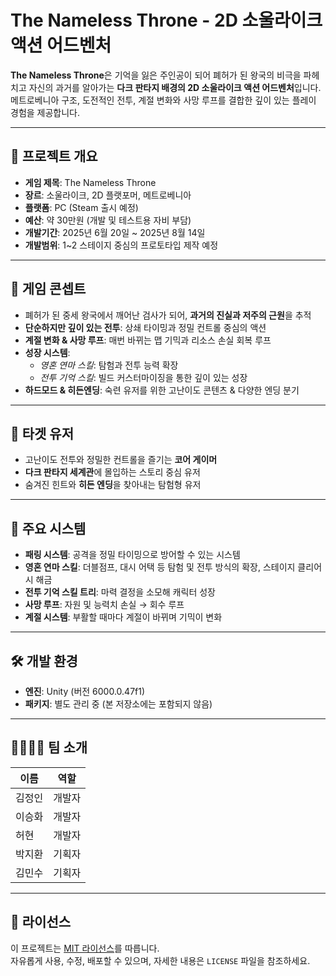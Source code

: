 # The Nameless Throne - 2D 소울라이크 액션 어드벤처

**The Nameless Throne**은 기억을 잃은 주인공이 되어 폐허가 된 왕국의 비극을 파헤치고 자신의 과거를 알아가는 **다크 판타지 배경의 2D 소울라이크 액션 어드벤처**입니다.  
메트로베니아 구조, 도전적인 전투, 계절 변화와 사망 루프를 결합한 깊이 있는 플레이 경험을 제공합니다.

---

## 🎯 프로젝트 개요

- **게임 제목**: The Nameless Throne
- **장르**: 소울라이크, 2D 플랫포머, 메트로베니아
- **플랫폼**: PC (Steam 출시 예정)
- **예산**: 약 30만원 (개발 및 테스트용 자비 부담)
- **개발기간**: 2025년 6월 20일 ~ 2025년 8월 14일
- **개발범위**: 1~2 스테이지 중심의 프로토타입 제작 예정

---

## 🌌 게임 콘셉트

- 폐허가 된 중세 왕국에서 깨어난 검사가 되어, **과거의 진실과 저주의 근원**을 추적
- **단순하지만 깊이 있는 전투**: 상쇄 타이밍과 정밀 컨트롤 중심의 액션
- **계절 변화 & 사망 루프**: 매번 바뀌는 맵 기믹과 리소스 손실 회복 루프
- **성장 시스템**:
  - *영혼 연마 스킬*: 탐험과 전투 능력 확장
  - *전투 기억 스킬*: 빌드 커스터마이징을 통한 깊이 있는 성장
- **하드모드 & 히든엔딩**: 숙련 유저를 위한 고난이도 콘텐츠 & 다양한 엔딩 분기

---

## 👥 타겟 유저

- 고난이도 전투와 정밀한 컨트롤을 즐기는 **코어 게이머**
- **다크 판타지 세계관**에 몰입하는 스토리 중심 유저
- 숨겨진 힌트와 **히든 엔딩**을 찾아내는 탐험형 유저

---

## 🧩 주요 시스템

- **패링 시스템**: 공격을 정밀 타이밍으로 방어할 수 있는 시스템
- **영혼 연마 스킬**: 더블점프, 대시 어택 등 탐험 및 전투 방식의 확장, 스테이지 클리어 시 해금
- **전투 기억 스킬 트리**: 마력 결정을 소모해 캐릭터 성장
- **사망 루프**: 자원 및 능력치 손실 → 회수 루프
- **계절 시스템**: 부활할 때마다 계절이 바뀌며 기믹이 변화

---

## 🛠️ 개발 환경

- **엔진**: Unity (버전 6000.0.47f1)
- **패키지**: 별도 관리 중 (본 저장소에는 포함되지 않음)

---

## 👨‍👩‍👧‍👦 팀 소개

| 이름 | 역할 |
|------|------|
| 김정인 | 개발자 |
| 이승화 | 개발자 |
| 허현   | 개발자 |
| 박지환 | 기획자 |
| 김민수 | 기획자 |

---

## 📜 라이선스

이 프로젝트는 [MIT 라이선스](LICENSE)를 따릅니다.  
자유롭게 사용, 수정, 배포할 수 있으며, 자세한 내용은 `LICENSE` 파일을 참조하세요.

